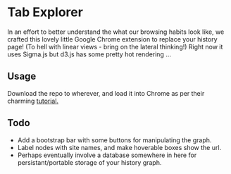 # Tab Explorer

In an effort to better understand the what our browsing habits look like, we crafted this lovely little Google Chrome extension to replace your history page! (To hell with linear views - bring on the lateral thinking!) Right now it uses Sigma.js but d3.js has some pretty hot rendering ...

## Usage

Download the repo to wherever, and load it into Chrome as per their charming [tutorial.](http://developer.chrome.com/extensions/getstarted.html#load)

## Todo

* Add a bootstrap bar with some buttons for manipulating the graph.
* Label nodes with site names, and make hoverable boxes show the url.
* Perhaps eventually involve a database somewhere in here for persistant/portable storage of your history graph.
